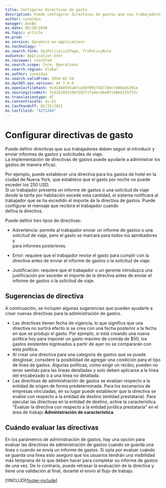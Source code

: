 ```yaml
---
title: Configurar directivas de gasto
description: Puede configurar directivas de gastos que sus trabajadores deben seguir al introducir y enviar informes de gastos y solicitudes de viaje en Microsoft Dynamics 365 Finance.
author: suvaidya
manager: AnnBe
ms.date: 05/20/2020
ms.topic: article
ms.prod: ''
ms.service: dynamics-ax-applications
ms.technology: ''
ms.search.form: SysPolicyListPage, TrvPolicyRule
audience: Application User
ms.reviewer: roschlom
ms.search.scope: Core, Operations
ms.search.region: Global
ms.author: suvaidya
ms.search.validFrom: 2016-02-28
ms.dyn365.ops.version: AX 7.0.0
ms.openlocfilehash: 9c014b0593a87ce50f09175b77d9cf498a65391e
ms.sourcegitcommit: fa32b1893286f20271fa4ec4be8fc68bd135f53c
ms.translationtype: HT
ms.contentlocale: es-ES
ms.lasthandoff: 02/15/2021
ms.locfileid: "5271284"
---
```

# <a name="set-up-expense-policies"></a>Configurar directivas de gasto

Puede definir directivas que sus trabajadores deben seguir al introducir y enviar informes de gastos y solicitudes de viaje.         
La implementación de directivas de gastos puede ayudarle a administrar los gastos de manera eficaz.         

Por ejemplo, puede establecer una directiva para los gastos de hotel en la ciudad de Nueva York, que establece que el gasto por noche no puede exceder los 250 USD.       
Si un trabajador presenta un informe de gastos o una solicitud de viaje donde la tarifa por habitación excede esta cantidad, el sistema notificará al        
trabajador que se ha excedido el importe de la directiva de gastos. Puede configurar el mensaje que recibirá el trabajador cuando        
defina la directiva.      
        
Puede definir tres tipos de directivas:         
        
- Advertencia: permite al trabajador enviar un informe de gastos o una solicitud de viaje, pero el gasto se marcará para todos los aprobadores y        
  para informes posteriores.        

- Error: requiere que el trabajador revise el gasto para cumplir con la directiva antes de enviar el informe de gastos o la solicitud de viaje.       
 
 - Justificación: requiere que el trabajador o un gerente introduzca una justificación por exceder el importe de la directiva antes de enviar el informe de gastos o la solicitud de viaje.        

## <a name="policy-tips"></a>Sugerencias de directiva
A continuación, se incluyen algunas sugerencias que pueden ayudarle a crear nuevas directivas para la administración de gastos. 
* Las directivas tienen fecha de vigencia, lo que significa que una directiva no surtirá efecto si se crea con una fecha posterior a la fecha en que se produjo el gasto. Por ejemplo, si está creando una nueva política hoy para imponer un gasto máximo de comida de $50, los gastos existentes ingresados a partir de ayer no se compararán con esta política.
* Al crear una directiva para una categoría de gastos que se puede desglosar, considere la posibilidad de agregar una condición para el tipo de línea de gastos. Algunas políticas, como exigir un recibo, pueden no tener sentido para las líneas detalladas y solo deben aplicarse a la línea del encabezado o a una línea no detallada. 
* Las directivas de administración de gastos se evalúan respecto a la entidad de origen de forma predeterminada. Para los escenarios de empresas vinculadas, en su lugar puede establecer que la directiva se evalúe con respecto a la entidad de destino (entidad prestataria). Para ejecutar las directivas en la entidad de destino, active la característica "Evaluar la directiva con respecto a la entidad jurídica prestataria" en el área de trabajo **Administración de característica**.

## <a name="when-to-evaluate-policies"></a>Cuándo evaluar las directivas

En los parámetros de administración de gastos, hay una opción para evaluar las directivas de administración de gastos cuando se guarda una línea o cuando se envía un informe de gastos. Si opta por evaluar cuándo se guarda una línea esto aseguro que los usuarios tendrán una visibilidad más temprana de lo que deben hacer para completar su informe de gastos de una vez. De lo contrario, puede retrasar la evaluación de la directiva y tiene una validación al final, durante el envío al flujo de trabajo.


[!INCLUDE[footer-include](../includes/footer-banner.md)]